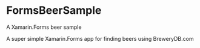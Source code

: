 # FormsBeerSample
A Xamarin.Forms beer sample 

A super simple Xamarin.Forms app for finding beers using BreweryDB.com 

